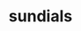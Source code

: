 ---
title: "sundials"
layout: cache
categories: [package, develop-2024-01-28]
meta: {"versions": ["6.7.0"], "compilers": ["cce@=15.0.1", "gcc@=10.3.0", "gcc@=11.4.0", "gcc@=7.3.1", "gcc@=7.5.0", "gcc@=9.4.0", "oneapi@=2024.0.0"], "oss": ["amzn2", "rhel8", "sle_hpc15", "ubuntu18.04", "ubuntu20.04", "ubuntu22.04"], "platforms": ["linux"], "targets": ["aarch64", "neoverse_n1", "neoverse_v1", "neoverse_v2", "ppc64le", "x86_64_v3", "x86_64_v4", "zen4"], "stacks": ["e4s", "e4s-cray-rhel", "e4s-cray-sles", "e4s-neoverse-v2", "e4s-neoverse_v1", "e4s-oneapi", "e4s-power", "e4s-rocm-external", "radiuss", "radiuss-aws", "radiuss-aws-aarch64", "root"], "num_specs": 25, "num_specs_by_stack": {"radiuss-aws-aarch64": 2, "root": 25, "radiuss-aws": 1, "e4s-cray-rhel": 1, "e4s-cray-sles": 1, "radiuss": 1, "e4s-neoverse_v1": 4, "e4s-power": 2, "e4s": 5, "e4s-rocm-external": 2, "e4s-neoverse-v2": 4, "e4s-oneapi": 2}}
spec_details: [{"hash": "syi4krzl33aojoc33dggxwkzwovnntbt", "compiler": "gcc@=7.3.1", "versions": ["6.7.0"], "os": "amzn2", "platform": "linux", "target": "aarch64", "variants": ["+ARKODE", "+CVODE", "+CVODES", "+IDA", "+IDAS", "+KINSOL", "build_system=cmake", "build_type=Release", "cstd=99", "~cuda", "cxxstd=14", "+examples", "+examples-install", "~f2003", "~fcmix", "generator=make", "+generic-math", "~ginkgo", "+hypre", "~int64", "~ipo", "~klu", "~kokkos", "~kokkos-kernels", "~lapack", "logging-level=0", "logging-mpi=OFF", "~magma", "~monitoring", "+mpi", "~openmp", "~petsc", "precision=double", "~profiling", "~pthread", "~raja", "~rocm", "+shared", "+static", "~superlu-dist", "~superlu-mt", "~sycl", "~trilinos"], "stacks": ["radiuss-aws-aarch64", "root"], "size": "-", "tarball": "https://binaries.spack.io/releases/develop-2024-01-28/build_cache/linux-amzn2-aarch64/gcc-7.3.1/sundials-6.7.0/linux-amzn2-aarch64-gcc-7.3.1-sundials-6.7.0-syi4krzl33aojoc33dggxwkzwovnntbt.spack"}, {"hash": "tqirg6dng55fkcqoiqft3db3ipponauo", "compiler": "gcc@=7.3.1", "versions": ["6.7.0"], "os": "amzn2", "platform": "linux", "target": "neoverse_n1", "variants": ["+ARKODE", "+CVODE", "+CVODES", "+IDA", "+IDAS", "+KINSOL", "build_system=cmake", "build_type=Release", "cstd=99", "~cuda", "cxxstd=14", "+examples", "+examples-install", "~f2003", "~fcmix", "generator=make", "+generic-math", "~ginkgo", "+hypre", "~int64", "~ipo", "~klu", "~kokkos", "~kokkos-kernels", "~lapack", "logging-level=0", "logging-mpi=OFF", "~magma", "~monitoring", "+mpi", "~openmp", "~petsc", "precision=double", "~profiling", "~pthread", "~raja", "~rocm", "+shared", "+static", "~superlu-dist", "~superlu-mt", "~sycl", "~trilinos"], "stacks": ["radiuss-aws-aarch64", "root"], "size": "-", "tarball": "https://binaries.spack.io/releases/develop-2024-01-28/build_cache/linux-amzn2-neoverse_n1/gcc-7.3.1/sundials-6.7.0/linux-amzn2-neoverse_n1-gcc-7.3.1-sundials-6.7.0-tqirg6dng55fkcqoiqft3db3ipponauo.spack"}, {"hash": "c5oc6kkfclf6rxjjsosh4l5w3xz7tmmd", "compiler": "gcc@=7.3.1", "versions": ["6.7.0"], "os": "amzn2", "platform": "linux", "target": "x86_64_v3", "variants": ["+ARKODE", "+CVODE", "+CVODES", "+IDA", "+IDAS", "+KINSOL", "build_system=cmake", "build_type=Release", "cstd=99", "~cuda", "cxxstd=14", "+examples", "+examples-install", "~f2003", "~fcmix", "generator=make", "+generic-math", "~ginkgo", "+hypre", "~int64", "~ipo", "~klu", "~kokkos", "~kokkos-kernels", "~lapack", "logging-level=0", "logging-mpi=OFF", "~magma", "~monitoring", "+mpi", "~openmp", "~petsc", "precision=double", "~profiling", "~pthread", "~raja", "~rocm", "+shared", "+static", "~superlu-dist", "~superlu-mt", "~sycl", "~trilinos"], "stacks": ["radiuss-aws", "root"], "size": "-", "tarball": "https://binaries.spack.io/releases/develop-2024-01-28/build_cache/linux-amzn2-x86_64_v3/gcc-7.3.1/sundials-6.7.0/linux-amzn2-x86_64_v3-gcc-7.3.1-sundials-6.7.0-c5oc6kkfclf6rxjjsosh4l5w3xz7tmmd.spack"}, {"hash": "btkpahwonv5zqlsowlsll7cpkf5ipigq", "compiler": "cce@=15.0.1", "versions": ["6.7.0"], "os": "rhel8", "platform": "linux", "target": "zen4", "variants": ["+ARKODE", "+CVODE", "+CVODES", "+IDA", "+IDAS", "+KINSOL", "build_system=cmake", "build_type=Release", "cstd=99", "~cuda", "cxxstd=14", "+examples", "+examples-install", "~f2003", "~fcmix", "generator=make", "+generic-math", "~ginkgo", "~hypre", "~int64", "~ipo", "~klu", "~kokkos", "~kokkos-kernels", "~lapack", "logging-level=0", "logging-mpi=OFF", "~magma", "~monitoring", "+mpi", "~openmp", "~petsc", "precision=double", "~profiling", "~pthread", "~raja", "~rocm", "+shared", "+static", "~superlu-dist", "~superlu-mt", "~sycl", "~trilinos"], "stacks": ["root", "e4s-cray-rhel"], "size": "-", "tarball": "https://binaries.spack.io/releases/develop-2024-01-28/build_cache/linux-rhel8-zen4/cce-15.0.1/sundials-6.7.0/linux-rhel8-zen4-cce-15.0.1-sundials-6.7.0-btkpahwonv5zqlsowlsll7cpkf5ipigq.spack"}, {"hash": "cua4vmwgkcofqioiywaepugp2qa5beux", "compiler": "gcc@=10.3.0", "versions": ["6.7.0"], "os": "sle_hpc15", "platform": "linux", "target": "x86_64_v4", "variants": ["+ARKODE", "+CVODE", "+CVODES", "+IDA", "+IDAS", "+KINSOL", "build_system=cmake", "build_type=Release", "cstd=99", "~cuda", "cxxstd=14", "+examples", "+examples-install", "~f2003", "~fcmix", "generator=make", "+generic-math", "~ginkgo", "~hypre", "~int64", "~ipo", "~klu", "~kokkos", "~kokkos-kernels", "~lapack", "logging-level=0", "logging-mpi=OFF", "~magma", "~monitoring", "+mpi", "~openmp", "~petsc", "precision=double", "~profiling", "~pthread", "~raja", "~rocm", "+shared", "+static", "~superlu-dist", "~superlu-mt", "~sycl", "~trilinos"], "stacks": ["root", "e4s-cray-sles"], "size": "-", "tarball": "https://binaries.spack.io/releases/develop-2024-01-28/build_cache/linux-sle_hpc15-x86_64_v4/gcc-10.3.0/sundials-6.7.0/linux-sle_hpc15-x86_64_v4-gcc-10.3.0-sundials-6.7.0-cua4vmwgkcofqioiywaepugp2qa5beux.spack"}, {"hash": "r6xxz4mayprqivu45vxarh3p4nyja2ik", "compiler": "gcc@=7.5.0", "versions": ["6.7.0"], "os": "ubuntu18.04", "platform": "linux", "target": "x86_64_v3", "variants": ["+ARKODE", "+CVODE", "+CVODES", "+IDA", "+IDAS", "+KINSOL", "build_system=cmake", "build_type=Release", "cstd=99", "~cuda", "cxxstd=14", "+examples", "+examples-install", "~f2003", "~fcmix", "generator=make", "+generic-math", "~ginkgo", "~hypre", "~int64", "~ipo", "~klu", "~kokkos", "~kokkos-kernels", "~lapack", "logging-level=0", "logging-mpi=OFF", "~magma", "~monitoring", "+mpi", "~openmp", "~petsc", "precision=double", "~profiling", "~pthread", "~raja", "~rocm", "+shared", "+static", "~superlu-dist", "~superlu-mt", "~sycl", "~trilinos"], "stacks": ["radiuss", "root"], "size": "-", "tarball": "https://binaries.spack.io/releases/develop-2024-01-28/build_cache/linux-ubuntu18.04-x86_64_v3/gcc-7.5.0/sundials-6.7.0/linux-ubuntu18.04-x86_64_v3-gcc-7.5.0-sundials-6.7.0-r6xxz4mayprqivu45vxarh3p4nyja2ik.spack"}, {"hash": "kgm7lg7zb3ilgcv6wty74iie5dfxbrtp", "compiler": "gcc@=11.4.0", "versions": ["6.7.0"], "os": "ubuntu20.04", "platform": "linux", "target": "neoverse_v1", "variants": ["+ARKODE", "+CVODE", "+CVODES", "+IDA", "+IDAS", "+KINSOL", "build_system=cmake", "build_type=Release", "cstd=99", "+cuda", "cuda_arch=75", "cxxstd=14", "+examples", "+examples-install", "~f2003", "~fcmix", "generator=make", "+generic-math", "~ginkgo", "~hypre", "~int64", "~ipo", "~klu", "~kokkos", "~kokkos-kernels", "~lapack", "logging-level=0", "logging-mpi=OFF", "~magma", "~monitoring", "+mpi", "~openmp", "~petsc", "precision=double", "~profiling", "~pthread", "~raja", "~rocm", "+shared", "+static", "~superlu-dist", "~superlu-mt", "~sycl", "~trilinos"], "stacks": ["root", "e4s-neoverse_v1"], "size": "-", "tarball": "https://binaries.spack.io/releases/develop-2024-01-28/build_cache/linux-ubuntu20.04-neoverse_v1/gcc-11.4.0/sundials-6.7.0/linux-ubuntu20.04-neoverse_v1-gcc-11.4.0-sundials-6.7.0-kgm7lg7zb3ilgcv6wty74iie5dfxbrtp.spack"}, {"hash": "fo34huewmx7gxvl7qmdfzr5kyehprwlk", "compiler": "gcc@=11.4.0", "versions": ["6.7.0"], "os": "ubuntu20.04", "platform": "linux", "target": "neoverse_v1", "variants": ["+ARKODE", "+CVODE", "+CVODES", "+IDA", "+IDAS", "+KINSOL", "build_system=cmake", "build_type=Release", "cstd=99", "~cuda", "cxxstd=14", "+examples", "+examples-install", "~f2003", "~fcmix", "generator=make", "+generic-math", "~ginkgo", "~hypre", "~int64", "~ipo", "~klu", "~kokkos", "~kokkos-kernels", "~lapack", "logging-level=0", "logging-mpi=OFF", "~magma", "~monitoring", "+mpi", "~openmp", "~petsc", "precision=double", "~profiling", "~pthread", "~raja", "~rocm", "+shared", "+static", "~superlu-dist", "~superlu-mt", "~sycl", "~trilinos"], "stacks": ["root", "e4s-neoverse_v1"], "size": "-", "tarball": "https://binaries.spack.io/releases/develop-2024-01-28/build_cache/linux-ubuntu20.04-neoverse_v1/gcc-11.4.0/sundials-6.7.0/linux-ubuntu20.04-neoverse_v1-gcc-11.4.0-sundials-6.7.0-fo34huewmx7gxvl7qmdfzr5kyehprwlk.spack"}, {"hash": "kj6hmyobqqlqsz4mdtaop4dddjrmy3ae", "compiler": "gcc@=11.4.0", "versions": ["6.7.0"], "os": "ubuntu20.04", "platform": "linux", "target": "neoverse_v1", "variants": ["+ARKODE", "+CVODE", "+CVODES", "+IDA", "+IDAS", "+KINSOL", "build_system=cmake", "build_type=Release", "cstd=99", "+cuda", "cuda_arch=90", "cxxstd=14", "+examples", "+examples-install", "~f2003", "~fcmix", "generator=make", "+generic-math", "~ginkgo", "~hypre", "~int64", "~ipo", "~klu", "~kokkos", "~kokkos-kernels", "~lapack", "logging-level=0", "logging-mpi=OFF", "~magma", "~monitoring", "+mpi", "~openmp", "~petsc", "precision=double", "~profiling", "~pthread", "~raja", "~rocm", "+shared", "+static", "~superlu-dist", "~superlu-mt", "~sycl", "~trilinos"], "stacks": ["root", "e4s-neoverse_v1"], "size": "-", "tarball": "https://binaries.spack.io/releases/develop-2024-01-28/build_cache/linux-ubuntu20.04-neoverse_v1/gcc-11.4.0/sundials-6.7.0/linux-ubuntu20.04-neoverse_v1-gcc-11.4.0-sundials-6.7.0-kj6hmyobqqlqsz4mdtaop4dddjrmy3ae.spack"}, {"hash": "xpwfyt7f32imlaz2ujkrsrueu43sgxby", "compiler": "gcc@=11.4.0", "versions": ["6.7.0"], "os": "ubuntu20.04", "platform": "linux", "target": "neoverse_v1", "variants": ["+ARKODE", "+CVODE", "+CVODES", "+IDA", "+IDAS", "+KINSOL", "build_system=cmake", "build_type=Release", "cstd=99", "+cuda", "cuda_arch=80", "cxxstd=14", "+examples", "+examples-install", "~f2003", "~fcmix", "generator=make", "+generic-math", "~ginkgo", "~hypre", "~int64", "~ipo", "~klu", "~kokkos", "~kokkos-kernels", "~lapack", "logging-level=0", "logging-mpi=OFF", "~magma", "~monitoring", "+mpi", "~openmp", "~petsc", "precision=double", "~profiling", "~pthread", "~raja", "~rocm", "+shared", "+static", "~superlu-dist", "~superlu-mt", "~sycl", "~trilinos"], "stacks": ["root", "e4s-neoverse_v1"], "size": "-", "tarball": "https://binaries.spack.io/releases/develop-2024-01-28/build_cache/linux-ubuntu20.04-neoverse_v1/gcc-11.4.0/sundials-6.7.0/linux-ubuntu20.04-neoverse_v1-gcc-11.4.0-sundials-6.7.0-xpwfyt7f32imlaz2ujkrsrueu43sgxby.spack"}, {"hash": "ozhx3bmrqyn4tzc6ilzf4lrbe6pdrwb5", "compiler": "gcc@=9.4.0", "versions": ["6.7.0"], "os": "ubuntu20.04", "platform": "linux", "target": "ppc64le", "variants": ["+ARKODE", "+CVODE", "+CVODES", "+IDA", "+IDAS", "+KINSOL", "build_system=cmake", "build_type=Release", "cstd=99", "~cuda", "cxxstd=14", "+examples", "+examples-install", "~f2003", "~fcmix", "generator=make", "+generic-math", "~ginkgo", "~hypre", "~int64", "~ipo", "~klu", "~kokkos", "~kokkos-kernels", "~lapack", "logging-level=0", "logging-mpi=OFF", "~magma", "~monitoring", "+mpi", "~openmp", "~petsc", "precision=double", "~profiling", "~pthread", "~raja", "~rocm", "+shared", "+static", "~superlu-dist", "~superlu-mt", "~sycl", "~trilinos"], "stacks": ["e4s-power", "root"], "size": "-", "tarball": "https://binaries.spack.io/releases/develop-2024-01-28/build_cache/linux-ubuntu20.04-ppc64le/gcc-9.4.0/sundials-6.7.0/linux-ubuntu20.04-ppc64le-gcc-9.4.0-sundials-6.7.0-ozhx3bmrqyn4tzc6ilzf4lrbe6pdrwb5.spack"}, {"hash": "bx6pbonq7ldazuqnhjof25mf24xbjpuq", "compiler": "gcc@=9.4.0", "versions": ["6.7.0"], "os": "ubuntu20.04", "platform": "linux", "target": "ppc64le", "variants": ["+ARKODE", "+CVODE", "+CVODES", "+IDA", "+IDAS", "+KINSOL", "build_system=cmake", "build_type=Release", "cstd=99", "+cuda", "cuda_arch=70", "cxxstd=14", "+examples", "+examples-install", "~f2003", "~fcmix", "generator=make", "+generic-math", "~ginkgo", "~hypre", "~int64", "~ipo", "~klu", "~kokkos", "~kokkos-kernels", "~lapack", "logging-level=0", "logging-mpi=OFF", "~magma", "~monitoring", "+mpi", "~openmp", "~petsc", "precision=double", "~profiling", "~pthread", "~raja", "~rocm", "+shared", "+static", "~superlu-dist", "~superlu-mt", "~sycl", "~trilinos"], "stacks": ["e4s-power", "root"], "size": "-", "tarball": "https://binaries.spack.io/releases/develop-2024-01-28/build_cache/linux-ubuntu20.04-ppc64le/gcc-9.4.0/sundials-6.7.0/linux-ubuntu20.04-ppc64le-gcc-9.4.0-sundials-6.7.0-bx6pbonq7ldazuqnhjof25mf24xbjpuq.spack"}, {"hash": "cxp2e6uifhoq5vana5hflh6i4c7kxgi4", "compiler": "gcc@=11.4.0", "versions": ["6.7.0"], "os": "ubuntu20.04", "platform": "linux", "target": "x86_64_v3", "variants": ["+ARKODE", "+CVODE", "+CVODES", "+IDA", "+IDAS", "+KINSOL", "build_system=cmake", "build_type=Release", "cstd=99", "~cuda", "cxxstd=14", "+examples", "+examples-install", "~f2003", "~fcmix", "generator=make", "+generic-math", "~ginkgo", "~hypre", "~int64", "~ipo", "~klu", "~kokkos", "~kokkos-kernels", "~lapack", "logging-level=0", "logging-mpi=OFF", "~magma", "~monitoring", "+mpi", "~openmp", "~petsc", "precision=double", "~profiling", "~pthread", "~raja", "~rocm", "+shared", "+static", "~superlu-dist", "~superlu-mt", "~sycl", "~trilinos"], "stacks": ["e4s", "root"], "size": "-", "tarball": "https://binaries.spack.io/releases/develop-2024-01-28/build_cache/linux-ubuntu20.04-x86_64_v3/gcc-11.4.0/sundials-6.7.0/linux-ubuntu20.04-x86_64_v3-gcc-11.4.0-sundials-6.7.0-cxp2e6uifhoq5vana5hflh6i4c7kxgi4.spack"}, {"hash": "ylb7efqmmmxsa263upyyrxuliwweuvnn", "compiler": "gcc@=11.4.0", "versions": ["6.7.0"], "os": "ubuntu20.04", "platform": "linux", "target": "x86_64_v3", "variants": ["+ARKODE", "+CVODE", "+CVODES", "+IDA", "+IDAS", "+KINSOL", "amdgpu_target=gfx90a", "build_system=cmake", "build_type=Release", "cstd=99", "~cuda", "cxxstd=14", "+examples", "+examples-install", "~f2003", "~fcmix", "generator=make", "+generic-math", "~ginkgo", "~hypre", "~int64", "~ipo", "~klu", "~kokkos", "~kokkos-kernels", "~lapack", "logging-level=0", "logging-mpi=OFF", "~magma", "~monitoring", "+mpi", "~openmp", "patches=bc6f443", "~petsc", "precision=double", "~profiling", "~pthread", "~raja", "+rocm", "+shared", "+static", "~superlu-dist", "~superlu-mt", "~sycl", "~trilinos"], "stacks": ["e4s", "root"], "size": "-", "tarball": "https://binaries.spack.io/releases/develop-2024-01-28/build_cache/linux-ubuntu20.04-x86_64_v3/gcc-11.4.0/sundials-6.7.0/linux-ubuntu20.04-x86_64_v3-gcc-11.4.0-sundials-6.7.0-ylb7efqmmmxsa263upyyrxuliwweuvnn.spack"}, {"hash": "s74p6hnmjlphyoylmph3ynthwqkbqcrn", "compiler": "gcc@=11.4.0", "versions": ["6.7.0"], "os": "ubuntu20.04", "platform": "linux", "target": "x86_64_v3", "variants": ["+ARKODE", "+CVODE", "+CVODES", "+IDA", "+IDAS", "+KINSOL", "amdgpu_target=gfx90a", "build_system=cmake", "build_type=Release", "cstd=99", "~cuda", "cxxstd=14", "+examples", "+examples-install", "~f2003", "~fcmix", "generator=make", "+generic-math", "~ginkgo", "~hypre", "~int64", "~ipo", "~klu", "~kokkos", "~kokkos-kernels", "~lapack", "logging-level=0", "logging-mpi=OFF", "~magma", "~monitoring", "+mpi", "~openmp", "~petsc", "precision=double", "~profiling", "~pthread", "~raja", "+rocm", "+shared", "+static", "~superlu-dist", "~superlu-mt", "~sycl", "~trilinos"], "stacks": ["e4s-rocm-external", "root"], "size": "-", "tarball": "https://binaries.spack.io/releases/develop-2024-01-28/build_cache/linux-ubuntu20.04-x86_64_v3/gcc-11.4.0/sundials-6.7.0/linux-ubuntu20.04-x86_64_v3-gcc-11.4.0-sundials-6.7.0-s74p6hnmjlphyoylmph3ynthwqkbqcrn.spack"}, {"hash": "l5li644dcfey7rxcjtnbz2xiwn7hwcid", "compiler": "gcc@=11.4.0", "versions": ["6.7.0"], "os": "ubuntu20.04", "platform": "linux", "target": "x86_64_v3", "variants": ["+ARKODE", "+CVODE", "+CVODES", "+IDA", "+IDAS", "+KINSOL", "build_system=cmake", "build_type=Release", "cstd=99", "+cuda", "cuda_arch=90", "cxxstd=14", "+examples", "+examples-install", "~f2003", "~fcmix", "generator=make", "+generic-math", "~ginkgo", "~hypre", "~int64", "~ipo", "~klu", "~kokkos", "~kokkos-kernels", "~lapack", "logging-level=0", "logging-mpi=OFF", "~magma", "~monitoring", "+mpi", "~openmp", "~petsc", "precision=double", "~profiling", "~pthread", "~raja", "~rocm", "+shared", "+static", "~superlu-dist", "~superlu-mt", "~sycl", "~trilinos"], "stacks": ["e4s", "root"], "size": "-", "tarball": "https://binaries.spack.io/releases/develop-2024-01-28/build_cache/linux-ubuntu20.04-x86_64_v3/gcc-11.4.0/sundials-6.7.0/linux-ubuntu20.04-x86_64_v3-gcc-11.4.0-sundials-6.7.0-l5li644dcfey7rxcjtnbz2xiwn7hwcid.spack"}, {"hash": "xbwhtqko562f7n4aymw4ftbpqedae44k", "compiler": "gcc@=11.4.0", "versions": ["6.7.0"], "os": "ubuntu20.04", "platform": "linux", "target": "x86_64_v3", "variants": ["+ARKODE", "+CVODE", "+CVODES", "+IDA", "+IDAS", "+KINSOL", "build_system=cmake", "build_type=Release", "cstd=99", "+cuda", "cuda_arch=80", "cxxstd=14", "+examples", "+examples-install", "~f2003", "~fcmix", "generator=make", "+generic-math", "~ginkgo", "~hypre", "~int64", "~ipo", "~klu", "~kokkos", "~kokkos-kernels", "~lapack", "logging-level=0", "logging-mpi=OFF", "~magma", "~monitoring", "+mpi", "~openmp", "~petsc", "precision=double", "~profiling", "~pthread", "~raja", "~rocm", "+shared", "+static", "~superlu-dist", "~superlu-mt", "~sycl", "~trilinos"], "stacks": ["e4s", "root"], "size": "-", "tarball": "https://binaries.spack.io/releases/develop-2024-01-28/build_cache/linux-ubuntu20.04-x86_64_v3/gcc-11.4.0/sundials-6.7.0/linux-ubuntu20.04-x86_64_v3-gcc-11.4.0-sundials-6.7.0-xbwhtqko562f7n4aymw4ftbpqedae44k.spack"}, {"hash": "mtobcjs75njhwhfxrj5xwig6dmla6swu", "compiler": "gcc@=11.4.0", "versions": ["6.7.0"], "os": "ubuntu20.04", "platform": "linux", "target": "x86_64_v3", "variants": ["+ARKODE", "+CVODE", "+CVODES", "+IDA", "+IDAS", "+KINSOL", "amdgpu_target=gfx908", "build_system=cmake", "build_type=Release", "cstd=99", "~cuda", "cxxstd=14", "+examples", "+examples-install", "~f2003", "~fcmix", "generator=make", "+generic-math", "~ginkgo", "~hypre", "~int64", "~ipo", "~klu", "~kokkos", "~kokkos-kernels", "~lapack", "logging-level=0", "logging-mpi=OFF", "~magma", "~monitoring", "+mpi", "~openmp", "~petsc", "precision=double", "~profiling", "~pthread", "~raja", "+rocm", "+shared", "+static", "~superlu-dist", "~superlu-mt", "~sycl", "~trilinos"], "stacks": ["e4s-rocm-external", "root"], "size": "-", "tarball": "https://binaries.spack.io/releases/develop-2024-01-28/build_cache/linux-ubuntu20.04-x86_64_v3/gcc-11.4.0/sundials-6.7.0/linux-ubuntu20.04-x86_64_v3-gcc-11.4.0-sundials-6.7.0-mtobcjs75njhwhfxrj5xwig6dmla6swu.spack"}, {"hash": "wuvko7ozshctqgq5tpbxa7gxuxtkg5h7", "compiler": "gcc@=11.4.0", "versions": ["6.7.0"], "os": "ubuntu20.04", "platform": "linux", "target": "x86_64_v3", "variants": ["+ARKODE", "+CVODE", "+CVODES", "+IDA", "+IDAS", "+KINSOL", "amdgpu_target=gfx908", "build_system=cmake", "build_type=Release", "cstd=99", "~cuda", "cxxstd=14", "+examples", "+examples-install", "~f2003", "~fcmix", "generator=make", "+generic-math", "~ginkgo", "~hypre", "~int64", "~ipo", "~klu", "~kokkos", "~kokkos-kernels", "~lapack", "logging-level=0", "logging-mpi=OFF", "~magma", "~monitoring", "+mpi", "~openmp", "patches=bc6f443", "~petsc", "precision=double", "~profiling", "~pthread", "~raja", "+rocm", "+shared", "+static", "~superlu-dist", "~superlu-mt", "~sycl", "~trilinos"], "stacks": ["e4s", "root"], "size": "-", "tarball": "https://binaries.spack.io/releases/develop-2024-01-28/build_cache/linux-ubuntu20.04-x86_64_v3/gcc-11.4.0/sundials-6.7.0/linux-ubuntu20.04-x86_64_v3-gcc-11.4.0-sundials-6.7.0-wuvko7ozshctqgq5tpbxa7gxuxtkg5h7.spack"}, {"hash": "34hultonixjpsb7s5jsqqvnflqduew5w", "compiler": "gcc@=11.4.0", "versions": ["6.7.0"], "os": "ubuntu22.04", "platform": "linux", "target": "neoverse_v2", "variants": ["+ARKODE", "+CVODE", "+CVODES", "+IDA", "+IDAS", "+KINSOL", "build_system=cmake", "build_type=Release", "cstd=99", "+cuda", "cuda_arch=75", "cxxstd=14", "+examples", "+examples-install", "~f2003", "~fcmix", "generator=make", "+generic-math", "~ginkgo", "~hypre", "~int64", "~ipo", "~klu", "~kokkos", "~kokkos-kernels", "~lapack", "logging-level=0", "logging-mpi=OFF", "~magma", "~monitoring", "+mpi", "~openmp", "~petsc", "precision=double", "~profiling", "~pthread", "~raja", "~rocm", "+shared", "+static", "~superlu-dist", "~superlu-mt", "~sycl", "~trilinos"], "stacks": ["e4s-neoverse-v2", "root"], "size": "-", "tarball": "https://binaries.spack.io/releases/develop-2024-01-28/build_cache/linux-ubuntu22.04-neoverse_v2/gcc-11.4.0/sundials-6.7.0/linux-ubuntu22.04-neoverse_v2-gcc-11.4.0-sundials-6.7.0-34hultonixjpsb7s5jsqqvnflqduew5w.spack"}, {"hash": "o3knc3ngactmesjt6x56kmotptblkkqc", "compiler": "gcc@=11.4.0", "versions": ["6.7.0"], "os": "ubuntu22.04", "platform": "linux", "target": "neoverse_v2", "variants": ["+ARKODE", "+CVODE", "+CVODES", "+IDA", "+IDAS", "+KINSOL", "build_system=cmake", "build_type=Release", "cstd=99", "+cuda", "cuda_arch=80", "cxxstd=14", "+examples", "+examples-install", "~f2003", "~fcmix", "generator=make", "+generic-math", "~ginkgo", "~hypre", "~int64", "~ipo", "~klu", "~kokkos", "~kokkos-kernels", "~lapack", "logging-level=0", "logging-mpi=OFF", "~magma", "~monitoring", "+mpi", "~openmp", "~petsc", "precision=double", "~profiling", "~pthread", "~raja", "~rocm", "+shared", "+static", "~superlu-dist", "~superlu-mt", "~sycl", "~trilinos"], "stacks": ["e4s-neoverse-v2", "root"], "size": "-", "tarball": "https://binaries.spack.io/releases/develop-2024-01-28/build_cache/linux-ubuntu22.04-neoverse_v2/gcc-11.4.0/sundials-6.7.0/linux-ubuntu22.04-neoverse_v2-gcc-11.4.0-sundials-6.7.0-o3knc3ngactmesjt6x56kmotptblkkqc.spack"}, {"hash": "ehlniw56d5p6aqgewzrzuqoqpbd2e5e6", "compiler": "gcc@=11.4.0", "versions": ["6.7.0"], "os": "ubuntu22.04", "platform": "linux", "target": "neoverse_v2", "variants": ["+ARKODE", "+CVODE", "+CVODES", "+IDA", "+IDAS", "+KINSOL", "build_system=cmake", "build_type=Release", "cstd=99", "+cuda", "cuda_arch=90", "cxxstd=14", "+examples", "+examples-install", "~f2003", "~fcmix", "generator=make", "+generic-math", "~ginkgo", "~hypre", "~int64", "~ipo", "~klu", "~kokkos", "~kokkos-kernels", "~lapack", "logging-level=0", "logging-mpi=OFF", "~magma", "~monitoring", "+mpi", "~openmp", "~petsc", "precision=double", "~profiling", "~pthread", "~raja", "~rocm", "+shared", "+static", "~superlu-dist", "~superlu-mt", "~sycl", "~trilinos"], "stacks": ["e4s-neoverse-v2", "root"], "size": "-", "tarball": "https://binaries.spack.io/releases/develop-2024-01-28/build_cache/linux-ubuntu22.04-neoverse_v2/gcc-11.4.0/sundials-6.7.0/linux-ubuntu22.04-neoverse_v2-gcc-11.4.0-sundials-6.7.0-ehlniw56d5p6aqgewzrzuqoqpbd2e5e6.spack"}, {"hash": "qptrnmeuraojkgxyrrzqn6fxesd2tr3v", "compiler": "gcc@=11.4.0", "versions": ["6.7.0"], "os": "ubuntu22.04", "platform": "linux", "target": "neoverse_v2", "variants": ["+ARKODE", "+CVODE", "+CVODES", "+IDA", "+IDAS", "+KINSOL", "build_system=cmake", "build_type=Release", "cstd=99", "~cuda", "cxxstd=14", "+examples", "+examples-install", "~f2003", "~fcmix", "generator=make", "+generic-math", "~ginkgo", "~hypre", "~int64", "~ipo", "~klu", "~kokkos", "~kokkos-kernels", "~lapack", "logging-level=0", "logging-mpi=OFF", "~magma", "~monitoring", "+mpi", "~openmp", "~petsc", "precision=double", "~profiling", "~pthread", "~raja", "~rocm", "+shared", "+static", "~superlu-dist", "~superlu-mt", "~sycl", "~trilinos"], "stacks": ["e4s-neoverse-v2", "root"], "size": "-", "tarball": "https://binaries.spack.io/releases/develop-2024-01-28/build_cache/linux-ubuntu22.04-neoverse_v2/gcc-11.4.0/sundials-6.7.0/linux-ubuntu22.04-neoverse_v2-gcc-11.4.0-sundials-6.7.0-qptrnmeuraojkgxyrrzqn6fxesd2tr3v.spack"}, {"hash": "kjikqvbdejvls4zgyi7wh563zax3cu6i", "compiler": "oneapi@=2024.0.0", "versions": ["6.7.0"], "os": "ubuntu22.04", "platform": "linux", "target": "x86_64_v3", "variants": ["+ARKODE", "+CVODE", "+CVODES", "+IDA", "+IDAS", "+KINSOL", "build_system=cmake", "build_type=Release", "cstd=99", "~cuda", "cxxstd=17", "+examples", "+examples-install", "~f2003", "~fcmix", "generator=make", "+generic-math", "~ginkgo", "~hypre", "~int64", "~ipo", "~klu", "~kokkos", "~kokkos-kernels", "~lapack", "logging-level=0", "logging-mpi=OFF", "~magma", "~monitoring", "+mpi", "~openmp", "~petsc", "precision=double", "~profiling", "~pthread", "~raja", "~rocm", "+shared", "+static", "~superlu-dist", "~superlu-mt", "+sycl", "~trilinos"], "stacks": ["e4s-oneapi", "root"], "size": "-", "tarball": "https://binaries.spack.io/releases/develop-2024-01-28/build_cache/linux-ubuntu22.04-x86_64_v3/oneapi-2024.0.0/sundials-6.7.0/linux-ubuntu22.04-x86_64_v3-oneapi-2024.0.0-sundials-6.7.0-kjikqvbdejvls4zgyi7wh563zax3cu6i.spack"}, {"hash": "o6f2fe3rnqnq35vnt3axjhk3z6s6i3bw", "compiler": "oneapi@=2024.0.0", "versions": ["6.7.0"], "os": "ubuntu22.04", "platform": "linux", "target": "x86_64_v3", "variants": ["+ARKODE", "+CVODE", "+CVODES", "+IDA", "+IDAS", "+KINSOL", "build_system=cmake", "build_type=Release", "cstd=99", "~cuda", "cxxstd=14", "+examples", "+examples-install", "~f2003", "~fcmix", "generator=make", "+generic-math", "~ginkgo", "~hypre", "~int64", "~ipo", "~klu", "~kokkos", "~kokkos-kernels", "~lapack", "logging-level=0", "logging-mpi=OFF", "~magma", "~monitoring", "+mpi", "~openmp", "~petsc", "precision=double", "~profiling", "~pthread", "~raja", "~rocm", "+shared", "+static", "~superlu-dist", "~superlu-mt", "~sycl", "~trilinos"], "stacks": ["e4s-oneapi", "root"], "size": "-", "tarball": "https://binaries.spack.io/releases/develop-2024-01-28/build_cache/linux-ubuntu22.04-x86_64_v3/oneapi-2024.0.0/sundials-6.7.0/linux-ubuntu22.04-x86_64_v3-oneapi-2024.0.0-sundials-6.7.0-o6f2fe3rnqnq35vnt3axjhk3z6s6i3bw.spack"}]
---